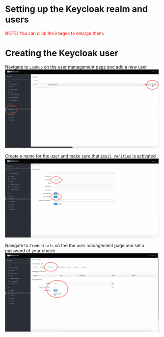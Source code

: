 # Setting up the Keycloak realm and users

<span style="color:red">NOTE: You can click the images to enlarge them</span>.

# Creating the Keycloak user 

Navigate to `Lookup` on the user management page and add a new user
<img src="https://github.com/wska/Katakoda-scenarios/blob/main/secure-api-endpoint-using-keycloak/img/3.png?raw=true" width="500">

Create a name for the user and make sure that `Email Verified` is activated
<img src="https://github.com/wska/Katakoda-scenarios/blob/main/secure-api-endpoint-using-keycloak/img/4.png?raw=true" width="500">

Navigate to `Credentials` on the the user management page and set a password of your choice
<img src="https://github.com/wska/Katakoda-scenarios/blob/main/secure-api-endpoint-using-keycloak/img/5.png?raw=true" width="500">
